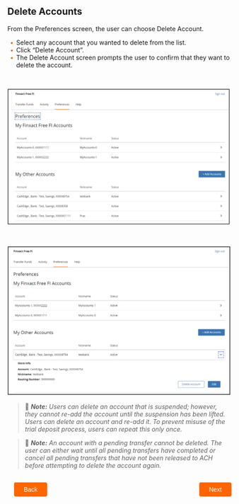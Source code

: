 ## Delete Accounts 

From the Preferences screen, the user can choose Delete Account. 

<div class="card-body">
<ul>
<li>Select any account that you wanted to delete from the list.</li>
<li>Click “Delete Account”.</li>
<li>The Delete Account screen prompts the user to confirm that they want to delete the account.</li>
</ul>
</div> 


&nbsp;


<center>

![Image](../../assets/images/add-an-account-preferences.png) <br />


</center>


&nbsp;


<center>

![Image](../../assets/images/myfinxactfreefiaccounts.png) <br />


</center>


<!-- theme: info -->

> :memo: _**Note:** Users can delete an account that is suspended; however, they cannot re-add the account until the suspension has been lifted._</br>
> _Users can delete an account and re-add it. To prevent misuse of the trial deposit process, users can repeat this only once._


<!-- theme: info -->

> :memo: _**Note:** An account with a pending transfer cannot be deleted. The user can either wait until all pending transfers have completed or cancel all pending transfers that have not been released to ACH before attempting to delete the account again._ 


<div class="delete-accounts-button-container">
    <br>
    <div class="delete-accounts-left-button">
       <a href="?path=docs/transfer-via-bank-accounts/transfer-via-bank-accounts.md">Back</a>
    </div>
    <div class="delete-accounts-right-button">
        <a href="?path=docs/transfer-via-bank-accounts/add_brokerage.md">Next</a>
    </div>
</div>
<style>
    .delete-accounts-button-container {
        position: relative;
        width: 100%;
        height: 30px;
        font-family: sans-serif;
        margin: 0px 15px;
    }
    .delete-accounts-left-button a,
    .delete-accounts-right-button a{
        position: absolute;
        display: inline;
        border: 0px;
        background: rgb(255, 102, 0);
        color: rgb(255, 255, 255);
        padding: 8px 22px;
        cursor: pointer;
        border-radius: 4px;                                
        text-align: center;
        text-decoration: none;
        transition: all 0.3s ease;
    }
    .delete-accounts-left-button a{ 
        left: 0;
    }
    .delete-accounts-right-button a{
        right: 12px;
    }
    .delete-accounts-left-button a:hover,
    .delete-accounts-right-button a:hover {
        color: #f60;
        background-color: white;
        border: 2px solid #f60;
    }
    .card-body ul {
        list-style: none;
        padding-left: 20px;
    }
    .card-body ul li::before {
        content: "\2022";
        font-size: 1em;
        color: #f60;
        display: inline-block;
        width: 1em;
        margin-left: -1em;
    }
</style>